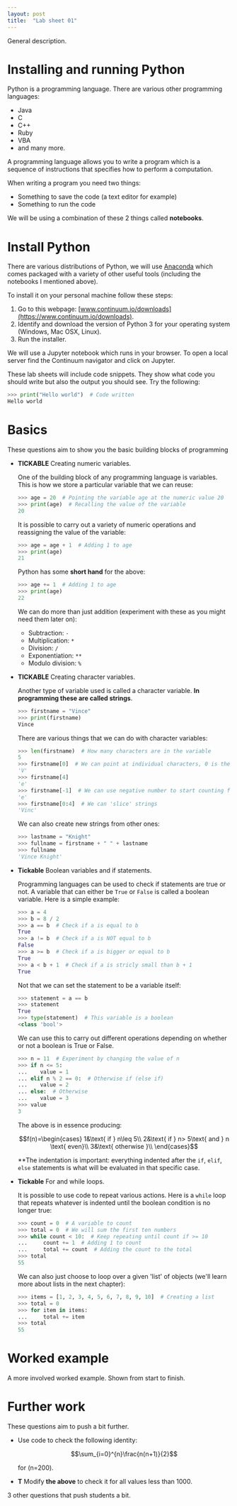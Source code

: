 ```yaml
---
layout: post
title:  "Lab sheet 01"
---
```


General description.

# Installing and running Python

Python is a programming language. There are various other programming languages:

- Java
- C
- C++
- Ruby
- VBA
- and many more.

A programming language allows you to write a program which is a sequence of
instructions that specifies how to perform a computation.

When writing a program you need two things:

- Something to save the code (a text editor for example)
- Something to run the code

We will be using a combination of these 2 things called **notebooks**.

# Install Python

There are various distributions of Python, we will use
[Anaconda](https://www.continuum.io/why-anaconda) which comes packaged with a
variety of other useful tools (including the notebooks I mentioned above).

To install it on your personal machine follow these steps:

1. Go to this webpage:
   [www.continuum.io/downloads](https://www.continuum.io/downloads).
2. Identify and download the version of Python 3 for your operating system
   (Windows, Mac OSX, Linux).
3. Run the installer.

We will use a Jupyter notebook which runs in your browser. To open a local
server find the Continuum navigator and click on Jupyter.

These lab sheets will include code snippets. They show what code you should
write but also the output you should see. Try the following:

```python
>>> print("Hello world")  # Code written
Hello world

```

# Basics

These questions aim to show you the basic building blocks of programming

- **TICKABLE** Creating numeric variables.

  One of the building block of any
  programming language is variables. This is how we store a particular variable
  that we can reuse:

  ```python
  >>> age = 20  # Pointing the variable age at the numeric value 20
  >>> print(age)  # Recalling the value of the variable
  20

  ```

  It is possible to carry out a variety of numeric operations and reassigning the value of the variable:

  ```python
  >>> age = age + 1  # Adding 1 to age
  >>> print(age)
  21

  ```

  Python has some **short hand** for the above:

  ```python
  >>> age += 1  # Adding 1 to age
  >>> print(age)
  22

  ```

  We can do more than just addition (experiment with these as you might need
  them later on):

  - Subtraction: `-`
  - Multiplication: `*`
  - Division: `/`
  - Exponentiation: `**`
  - Modulo division: `%`

- **TICKABLE** Creating character variables.

  Another type of variable used is called a character variable. **In
  programming these are called strings**.

  ```python
  >>> firstname = "Vince"
  >>> print(firstname)
  Vince

  ```

  There are various things that we can do with character variables:

  ```python
  >>> len(firstname)  # How many characters are in the variable
  5
  >>> firstname[0]  # We can point at individual characters, 0 is the first
  'V'
  >>> firstname[4]
  'e'
  >>> firstname[-1]  # We can use negative number to start counting from the end
  'e'
  >>> firstname[0:4]  # We can 'slice' strings
  'Vinc'

  ```

  We can also create new strings from other ones:

  ```python
  >>> lastname = "Knight"
  >>> fullname = firstname + " " + lastname
  >>> fullname
  'Vince Knight'

  ```

- **Tickable** Boolean variables and if statements.

  Programming languages can be used to check if statements are true or not. A
  variable that can either be `True` or `False` is called a boolean variable.
  Here is a simple example:

  ```python
  >>> a = 4
  >>> b = 8 / 2
  >>> a == b  # Check if a is equal to b
  True
  >>> a != b  # Check if a is NOT equal to b
  False
  >>> a >= b  # Check if a is bigger or equal to b
  True
  >>> a < b + 1  # Check if a is stricly small than b + 1
  True

  ```

  Not that we can set the statement to be a variable itself:

  ```python
  >>> statement = a == b
  >>> statement
  True
  >>> type(statement)  # This variable is a boolean
  <class 'bool'>

  ```

  We can use this to carry out different operations depending on whether or not
  a boolean is True or False.

  ```python
  >>> n = 11  # Experiment by changing the value of n
  >>> if n <= 5:
  ...    value = 1
  ... elif n % 2 == 0:  # Otherwise if (else if)
  ...    value = 2
  ... else:  # Otherwise
  ...    value = 3
  >>> value
  3

  ```

  The above is in essence producing:

  $$f(n)=\begin{cases}
  1&\text{ if } n\leq 5\\
  2&\text{ if } n> 5\text{ and } n \text{ even}\\
  3&\text{ otherwise }\\
  \end{cases}$$

  **The indentation is important: everything indented after the `if`, `elif`,
  `else` statements is what will be evaluated in that specific case.

- **Tickable** For and while loops.

  It is possible to use code to repeat various actions. Here is a `while` loop
  that repeats whatever is indented until the boolean condition is no longer
  true:

  ```python
  >>> count = 0  # A variable to count
  >>> total = 0  # We will sum the first ten numbers
  >>> while count < 10:  # Keep repeating until count if >= 10
  ...     count += 1  # Adding 1 to count
  ...     total += count  # Adding the count to the total
  >>> total
  55

  ```

  We can also just choose to loop over a given 'list' of objects (we'll learn
  more about lists in the next chapter):

  ```python
  >>> items = [1, 2, 3, 4, 5, 6, 7, 8, 9, 10]  # Creating a list
  >>> total = 0
  >>> for item in items:
  ...     total += item
  >>> total
  55

  ```

# Worked example

A more involved worked example. Shown from start to finish.

# Further work

These questions aim to push a bit further.

- Use code to check the following identity:

  $$\sum_{i=0}^{n}\frac{n(n+1)}{2}$$

  for \(n=200\).

- **T** Modify **the above** to check it for all values less than 1000.

3 other questions that push students a bit.
